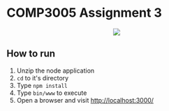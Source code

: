 # COMP3005 Assignment 3

<p style="text-align:center;">
  <img src="https://dl.dropboxusercontent.com/u/1330689/fakebook.png" />
</p>

## How to run

1. Unzip the node application
2. `cd` to it's directory
3. Type `npm install`
4. Type `bin/www` to execute
5. Open a browser and visit [http://localhost:3000/](http://localhost:3000/)
